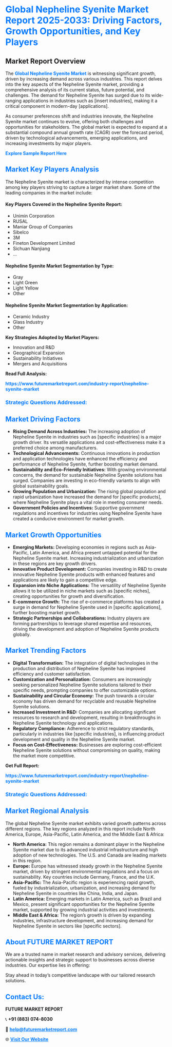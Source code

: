 <h1 style="color: #007BFF;">Global Nepheline Syenite Market Report 2025-2033: Driving Factors, Growth Opportunities, and Key Players</h1>

<section id="overview">
<h2>Market Report Overview</h2>
<p>The <a href="https://www.futuremarketreport.com/industry-report/nepheline-syenite-market" style="color: #007BFF; text-decoration: none;"><strong>Global Nepheline Syenite Market</strong></a> is witnessing significant growth, driven by increasing demand across various industries. This report delves into the key aspects of the Nepheline Syenite market, providing a comprehensive analysis of its current status, future potential, and challenges. The demand for Nepheline Syenite has surged due to its wide-ranging applications in industries such as [insert industries], making it a critical component in modern-day [applications].</p>
<p>As consumer preferences shift and industries innovate, the Nepheline Syenite market continues to evolve, offering both challenges and opportunities for stakeholders. The global market is expected to expand at a substantial compound annual growth rate (CAGR) over the forecast period, driven by technological advancements, emerging applications, and increasing investments by major players.</p>
</section>

<section id="overview">
<p><a href="https://www.futuremarketreport.com/request-sample/reportId=101772" style="color: #007BFF; text-decoration: none;"><strong>Explore Sample Report Here</strong></a></p>
</section>

<section id="key-players">
<h2 style="color: #007BFF;">Market Key Players Analysis</h2>
<p>The Nepheline Syenite market is characterized by intense competition among key players striving to capture a larger market share. Some of the leading companies in the market include:</p>
<h4>Key Players Covered in the Nepheline Syenite Report:</h4>
<ul><li>Unimin Corporation</li><li>RUSAL</li><li>Maniar Group of Companies</li><li>Sibelco</li><li>3M</li><li>Fineton Development Limited</li><li>Sichuan Nanjiang</li><li>...</li></ul>
<h4>Nepheline Syenite Market Segmentation by Type:</h4>
<ul><li>Gray</li><li>Light Green</li><li>Light Yellow</li><li>Other</li></ul>

<h4>Nepheline Syenite Market Segmentation by Application:</h4>
<ul><li>Ceramic Industry</li><li>Glass Industry</li><li>Other</li></ul>
<p><strong>Key Strategies Adopted by Market Players:</strong></p>
<ul>
<li>Innovation and R&D</li>
<li>Geographical Expansion</li>
<li>Sustainability Initiatives</li>
<li>Mergers and Acquisitions</li>
</ul>
</section>

<section>
<p><strong>Read Full Analysis: </strong></p><a href="https://www.futuremarketreport.com/industry-report/nepheline-syenite-market" style="color: #007BFF; text-decoration: none;"><strong>https://www.futuremarketreport.com/industry-report/nepheline-syenite-market</strong></a>
<h3 style="color: #007BFF;">Strategic Questions Addressed:</h3>
</section>

<section id="driving-factors">
<h2 style="color: #007BFF;">Market Driving Factors</h2>
<ul>
<li><strong>Rising Demand Across Industries:</strong> The increasing adoption of Nepheline Syenite in industries such as [specific industries] is a major growth driver. Its versatile applications and cost-effectiveness make it a preferred choice among manufacturers.</li>
<li><strong>Technological Advancements:</strong> Continuous innovations in production and application technologies have enhanced the efficiency and performance of Nepheline Syenite, further boosting market demand.</li>
<li><strong>Sustainability and Eco-Friendly Initiatives:</strong> With growing environmental concerns, the demand for sustainable Nepheline Syenite solutions has surged. Companies are investing in eco-friendly variants to align with global sustainability goals.</li>
<li><strong>Growing Population and Urbanization:</strong> The rising global population and rapid urbanization have increased the demand for [specific products], where Nepheline Syenite plays a vital role in meeting consumer needs.</li>
<li><strong>Government Policies and Incentives:</strong> Supportive government regulations and incentives for industries using Nepheline Syenite have created a conducive environment for market growth.</li>
</ul>
</section>

<section id="growth-opportunities">
<h2 style="color: #007BFF;">Market Growth Opportunities</h2>
<ul>
<li><strong>Emerging Markets:</strong> Developing economies in regions such as Asia-Pacific, Latin America, and Africa present untapped potential for the Nepheline Syenite market. Increasing industrialization and urbanization in these regions are key growth drivers.</li>
<li><strong>Innovative Product Development:</strong> Companies investing in R&D to create innovative Nepheline Syenite products with enhanced features and applications are likely to gain a competitive edge.</li>
<li><strong>Expansion into Niche Applications:</strong> The versatility of Nepheline Syenite allows it to be utilized in niche markets such as [specific niches], creating opportunities for growth and diversification.</li>
<li><strong>E-commerce Growth:</strong> The rise of e-commerce platforms has created a surge in demand for Nepheline Syenite used in [specific applications], further boosting market growth.</li>
<li><strong>Strategic Partnerships and Collaborations:</strong> Industry players are forming partnerships to leverage shared expertise and resources, driving the development and adoption of Nepheline Syenite products globally.</li>
</ul>
</section>

<section id="trending-factors">
<h2 style="color: #007BFF;">Market Trending Factors</h2>
<ul>
<li><strong>Digital Transformation:</strong> The integration of digital technologies in the production and distribution of Nepheline Syenite has improved efficiency and customer satisfaction.</li>
<li><strong>Customization and Personalization:</strong> Consumers are increasingly seeking personalized Nepheline Syenite solutions tailored to their specific needs, prompting companies to offer customizable options.</li>
<li><strong>Sustainability and Circular Economy:</strong> The push towards a circular economy has driven demand for recyclable and reusable Nepheline Syenite solutions.</li>
<li><strong>Increased Investment in R&D:</strong> Companies are allocating significant resources to research and development, resulting in breakthroughs in Nepheline Syenite technology and applications.</li>
<li><strong>Regulatory Compliance:</strong> Adherence to strict regulatory standards, particularly in industries like [specific industries], is influencing product development and quality in the Nepheline Syenite market.</li>
<li><strong>Focus on Cost-Effectiveness:</strong> Businesses are exploring cost-efficient Nepheline Syenite solutions without compromising on quality, making the market more competitive.</li>
</ul>
</section>

<section>
<p><strong>Get Full Report: </strong></p><a href="https://www.futuremarketreport.com/industry-report/nepheline-syenite-market" style="color: #007BFF; text-decoration: none;"><strong>https://www.futuremarketreport.com/industry-report/nepheline-syenite-market</strong></a>
<h3 style="color: #007BFF;">Strategic Questions Addressed:</h3>
</section>


<section id="regional-analysis">
<h2 style="color: #007BFF;">Market Regional Analysis</h2>
<p>The global Nepheline Syenite market exhibits varied growth patterns across different regions. The key regions analyzed in this report include North America, Europe, Asia-Pacific, Latin America, and the Middle East & Africa:</p>
<ul>
<li><strong>North America:</strong> This region remains a dominant player in the Nepheline Syenite market due to its advanced industrial infrastructure and high adoption of new technologies. The U.S. and Canada are leading markets in this region.</li>
<li><strong>Europe:</strong> Europe has witnessed steady growth in the Nepheline Syenite market, driven by stringent environmental regulations and a focus on sustainability. Key countries include Germany, France, and the U.K.</li>
<li><strong>Asia-Pacific:</strong> The Asia-Pacific region is experiencing rapid growth, fueled by industrialization, urbanization, and increasing demand for Nepheline Syenite in countries like China, India, and Japan.</li>
<li><strong>Latin America:</strong> Emerging markets in Latin America, such as Brazil and Mexico, present significant opportunities for the Nepheline Syenite market, supported by growing industrial activities and investments.</li>
<li><strong>Middle East & Africa:</strong> The region’s growth is driven by expanding industries, infrastructure development, and increasing demand for Nepheline Syenite in sectors like [specific sectors].</li>
</ul>
</section>

<footer>
<h2 style="color: #007BFF;">About FUTURE MARKET REPORT</h2>
<p>We are a trusted name in market research and advisory services, delivering actionable insights and strategic support to businesses across diverse industries. Our expertise lies in offering:</p>

<p>Stay ahead in today’s competitive landscape with our tailored research solutions.</p>

<h2 style="color: #007BFF;">Contact Us:</h2>
<p><strong>FUTURE MARKET REPORT</strong></p>
<p>📞 <strong>+91 (883) 074-8030</strong></p>
<p>📧 <strong><a href="mailto:help@futuremarketreport.com" style="color: #007BFF;">help@futuremarketreport.com</a></strong></p>
<p>🌐 <strong><a href="https://www.futuremarketreport.com/" style="color: #007BFF;">Visit Our Website</a></strong></p>
</footer>